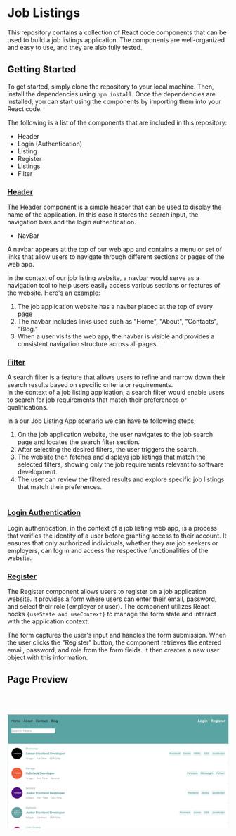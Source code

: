 # Job Listings

This repository contains a collection of React code components that can be used to build a job listings application. The components are well-organized and easy to use, and they are also fully tested.

## Getting Started

To get started, simply clone the repository to your local machine. Then, install the dependencies using `npm install`. Once the dependencies are installed, you can start using the components by importing them into your React code.

The following is a list of the components that are included in this repository:

- Header
- Login (Authentication)
- Listing
- Register
- Listings
- Filter

### <b><u>Header</u></b>
The Header component is a simple header that can be used to display the name of the application. In this case it stores the search input, the navigation bars and the login authentication.

- NavBar <br>

A navbar appears at the top of our web app and contains a menu or set of links that allow users to navigate through different sections or pages of the web app.<br>

In the context of our job listing website, a navbar would serve as a navigation tool to help users easily access various sections or features of the website. Here's an example:

1. The job application website has a navbar placed at the top of every page
2. The navbar includes links used  such as "Home", "About", "Contacts", "Blog."
3. When a user visits the web app, the navbar is visible and provides a consistent navigation structure across all pages.<br>


### <b><u>Filter</u></b>

A search filter is a feature that allows users to refine and narrow down their search results based on specific criteria or requirements. <br>
In the context of a job listing application, a search filter would enable users to search for job requirements that match their preferences or qualifications.<br>

In a our Job Listing App scenario we can have te following steps;

1. On the job application website, the user navigates to the job search page and locates the search filter section.<br>
2. After selecting the desired filters, the user triggers the search.
3. The website then fetches and displays job listings that match the selected filters, showing only the job requirements relevant to software development.
4. The user can review the filtered results and explore specific job listings that match their preferences.<br><br>


### <b><u> Login Authentication </u></b>

Login authentication, in the context of a job listing web app, is a process that verifies the identity of a user before granting access to their account. It ensures that only authorized individuals, whether they are job seekers or employers, can log in and access the respective functionalities of the website.

### <b><u> Register </u></b>

 The Register component allows users to register on a job application website. It provides a form where users can enter their email, password, and select their role (employer or user). The component utilizes React hooks `{useState and useContext}` to manage the form state and interact with the application context.<br>

 The form captures the user's input and handles the form submission. When the user clicks the "Register" button, the component retrieves the entered email, password, and role from the form fields. It then creates a new user object with this information.

 ## Page Preview
<br>
<br>

![job-Listing-img](/Job-Listings-img.png)